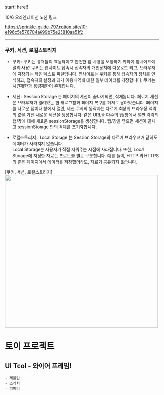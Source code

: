 start! here!!

10/6 오리엔테이션
노션 링크

https://sprinkle-guide-797.notion.site/10-e196c5e576704a699b75e25810aa51f2

---

### 쿠키, 세션, 로컬스토리지

- 쿠키 : 쿠키는 유저들의 효율적이고 안전한 웹 사용을 보장하기 위하여 웹사이트에 널리 사용!
  쿠키는 웹사이트 접속시 접속자의 개인장치에 다운로드 되고, 브라우저에 저장되는 작은 텍스트 파일입니다. 웹사이트는 쿠키를 통해 접속자의 장치를 인식하고, 접속자의 설정과 과거 이용내역에 대한 일부 데이터를 저장합니다. 쿠키는 시간제한과 용량제한이 존재합니다.

- 세션 : Session Storage 는 페이지의 세션이 끝나게되면, 삭제됩니다.
  페이지 세션은 브라우저가 열려있는 한 새로고침과 페이지 복구를 거쳐도 남아있습니다.
  페이지를 새로운 탭이나 창에서 열면, 세션 쿠키의 동작과는 다르게 최상위 브라우징 맥락의 값을 가진 새로운 세션을 생성합니다.
  같은 URL을 다수의 탭/창에서 열면 각각의 탭/창에 대해 새로운 sessionStorage를 생성합니다.
  탭/창을 닫으면 세션이 끝나고 sessionStorage 안의 객체를 초기화합니다.

- 로컬스토리지 : Local Storage 는 Session Storage와 다르게 브라우져가 닫혀도 데이터가 사라지지 않습니다.  
  Local Storage는 사용자가 직접 지워주는 시점에 사라집니다.
  또한, Local Storage에 저장한 자료는 프로토콜 별로 구분합니다.
  예를 들어, HTTP 와 HTTPS의 같은 페이지에서 데이터를 저장했더라도, 자료가 공유되지 않습니다.

[쿠키, 세션, 로컬스토리지]
<img src = "/Users/azimut/Documents/Dev_azimut/SSAC/web_dev_Beginner/쿠키_세션_로컬스토리지.png" width="500px">

# 토이 프로젝트

## UI Tool - 와이어 프레임!

    - 제플린
    - 스케치
    - 피피티
